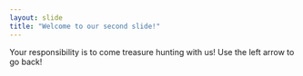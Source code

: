 ```yaml
---
layout: slide
title: "Welcome to our second slide!"
---
```

Your responsibility is to come treasure hunting with us!
Use the left arrow to go back!
